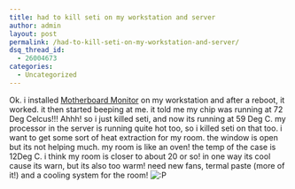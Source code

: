 ```yaml
---
title: had to kill seti on my workstation and server
author: admin
layout: post
permalink: /had-to-kill-seti-on-my-workstation-and-server/
dsq_thread_id:
  - 26004673
categories:
  - Uncategorized
---
```

Ok. i installed [Motherboard Monitor][1] on my workstation and after a reboot, it worked. it then started beeping at me. it told me my chip was running at 72 Deg Celcus!!! Ahhh! so i just killed seti, and now its running at 59 Deg C. my processor in the server is running quite hot too, so i killed seti on that too. i want to get some sort of heat extraction for my room. the window is open but its not helping much. my room is like an oven! the temp of the case is 12Deg C. i think my room is closer to about 20 or so! in one way its cool cause its warn, but its also too warm! need new fans, termal paste (more of it!) and a cooling system for the room! <img src="http://blog.lotas-smartman.net/wp-includes/images/smilies/icon_razz.gif" alt=":P" class="wp-smiley" />

 [1]: http://mbm.livewiredev.com/